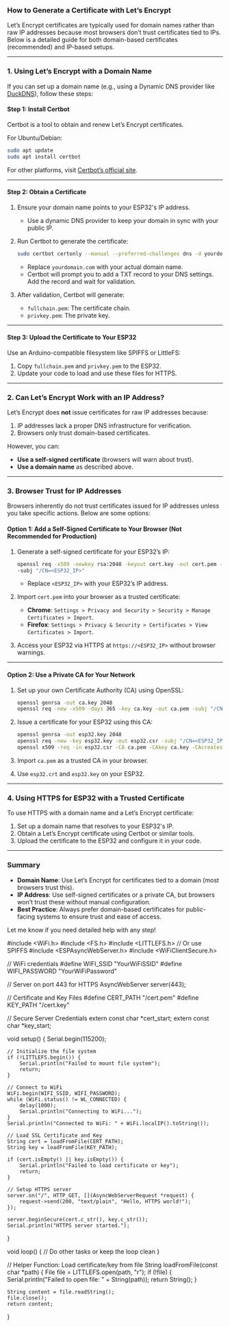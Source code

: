 ### **How to Generate a Certificate with Let’s Encrypt**
Let’s Encrypt certificates are typically used for domain names rather than raw IP addresses because most browsers don’t trust certificates tied to IPs. Below is a detailed guide for both domain-based certificates (recommended) and IP-based setups.

---

### **1. Using Let’s Encrypt with a Domain Name**
If you can set up a domain name (e.g., using a Dynamic DNS provider like [DuckDNS](https://duckdns.org/)), follow these steps:

#### **Step 1: Install Certbot**
Certbot is a tool to obtain and renew Let’s Encrypt certificates.

For Ubuntu/Debian:
```bash
sudo apt update
sudo apt install certbot
```

For other platforms, visit [Certbot’s official site](https://certbot.eff.org/).

---

#### **Step 2: Obtain a Certificate**
1. Ensure your domain name points to your ESP32's IP address.
   - Use a dynamic DNS provider to keep your domain in sync with your public IP.

2. Run Certbot to generate the certificate:
   ```bash
   sudo certbot certonly --manual --preferred-challenges dns -d yourdomain.com
   ```
   - Replace `yourdomain.com` with your actual domain name.
   - Certbot will prompt you to add a TXT record to your DNS settings. Add the record and wait for validation.

3. After validation, Certbot will generate:
   - `fullchain.pem`: The certificate chain.
   - `privkey.pem`: The private key.

---

#### **Step 3: Upload the Certificate to Your ESP32**
Use an Arduino-compatible filesystem like SPIFFS or LittleFS:
1. Copy `fullchain.pem` and `privkey.pem` to the ESP32.
2. Update your code to load and use these files for HTTPS.

---

### **2. Can Let’s Encrypt Work with an IP Address?**
Let’s Encrypt does **not** issue certificates for raw IP addresses because:
1. IP addresses lack a proper DNS infrastructure for verification.
2. Browsers only trust domain-based certificates.

However, you can:
- **Use a self-signed certificate** (browsers will warn about trust).
- **Use a domain name** as described above.

---

### **3. Browser Trust for IP Addresses**
Browsers inherently do not trust certificates issued for IP addresses unless you take specific actions. Below are some options:

#### **Option 1: Add a Self-Signed Certificate to Your Browser (Not Recommended for Production)**
1. Generate a self-signed certificate for your ESP32’s IP:
   ```bash
   openssl req -x509 -newkey rsa:2048 -keyout cert.key -out cert.pem -days 365 -nodes \
   -subj "/CN=<ESP32_IP>"
   ```
   - Replace `<ESP32_IP>` with your ESP32’s IP address.

2. Import `cert.pem` into your browser as a trusted certificate:
   - **Chrome**: `Settings > Privacy and Security > Security > Manage Certificates > Import`.
   - **Firefox**: `Settings > Privacy & Security > Certificates > View Certificates > Import`.

3. Access your ESP32 via HTTPS at `https://<ESP32_IP>` without browser warnings.

---

#### **Option 2: Use a Private CA for Your Network**
1. Set up your own Certificate Authority (CA) using OpenSSL:
   ```bash
   openssl genrsa -out ca.key 2048
   openssl req -new -x509 -days 365 -key ca.key -out ca.pem -subj "/CN=MyPrivateCA"
   ```

2. Issue a certificate for your ESP32 using this CA:
   ```bash
   openssl genrsa -out esp32.key 2048
   openssl req -new -key esp32.key -out esp32.csr -subj "/CN=<ESP32_IP>"
   openssl x509 -req -in esp32.csr -CA ca.pem -CAkey ca.key -CAcreateserial -out esp32.crt -days 365
   ```

3. Import `ca.pem` as a trusted CA in your browser.

4. Use `esp32.crt` and `esp32.key` on your ESP32.

---

### **4. Using HTTPS for ESP32 with a Trusted Certificate**
To use HTTPS with a domain name and a Let’s Encrypt certificate:
1. Set up a domain name that resolves to your ESP32's IP.
2. Obtain a Let’s Encrypt certificate using Certbot or similar tools.
3. Upload the certificate to the ESP32 and configure it in your code.

---

### **Summary**
- **Domain Name**: Use Let’s Encrypt for certificates tied to a domain (most browsers trust this).
- **IP Address**: Use self-signed certificates or a private CA, but browsers won’t trust these without manual configuration.
- **Best Practice**: Always prefer domain-based certificates for public-facing systems to ensure trust and ease of access.

Let me know if you need detailed help with any step!

#include <WiFi.h>
#include <FS.h>
#include <LITTLEFS.h> // Or use SPIFFS
#include <ESPAsyncWebServer.h>
#include <WiFiClientSecure.h>

// WiFi credentials
#define WIFI_SSID "YourWiFiSSID"
#define WIFI_PASSWORD "YourWiFiPassword"

// Server on port 443 for HTTPS
AsyncWebServer server(443);

// Certificate and Key Files
#define CERT_PATH "/cert.pem"
#define KEY_PATH "/cert.key"

// Secure Server Credentials
extern const char *cert_start;
extern const char *key_start;

void setup() {
    Serial.begin(115200);

    // Initialize the file system
    if (!LITTLEFS.begin()) {
        Serial.println("Failed to mount file system");
        return;
    }

    // Connect to WiFi
    WiFi.begin(WIFI_SSID, WIFI_PASSWORD);
    while (WiFi.status() != WL_CONNECTED) {
        delay(1000);
        Serial.println("Connecting to WiFi...");
    }
    Serial.println("Connected to WiFi: " + WiFi.localIP().toString());

    // Load SSL Certificate and Key
    String cert = loadFromFile(CERT_PATH);
    String key = loadFromFile(KEY_PATH);

    if (cert.isEmpty() || key.isEmpty()) {
        Serial.println("Failed to load certificate or key");
        return;
    }

    // Setup HTTPS server
    server.on("/", HTTP_GET, [](AsyncWebServerRequest *request) {
        request->send(200, "text/plain", "Hello, HTTPS world!");
    });

    server.beginSecure(cert.c_str(), key.c_str());
    Serial.println("HTTPS server started.");
}

void loop() {
    // Do other tasks or keep the loop clean
}

// Helper Function: Load certificate/key from file
String loadFromFile(const char *path) {
    File file = LITTLEFS.open(path, "r");
    if (!file) {
        Serial.println("Failed to open file: " + String(path));
        return String();
    }

    String content = file.readString();
    file.close();
    return content;
}
